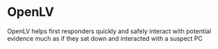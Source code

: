 OpenLV
======

OpenLV helps first responders quickly and safely interact with potential evidence much as if they sat down and interacted with a suspect PC
